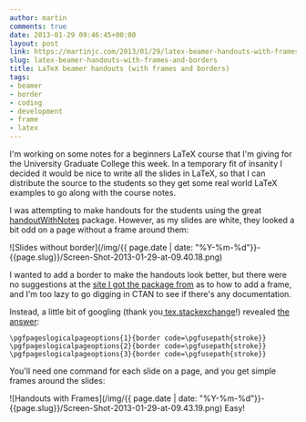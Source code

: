 ```yaml
---
author: martin
comments: true
date: 2013-01-29 09:46:45+00:00
layout: post
link: https://martinjc.com/2013/01/29/latex-beamer-handouts-with-frames-and-borders/
slug: latex-beamer-handouts-with-frames-and-borders
title: LaTeX beamer handouts (with frames and borders)
tags:
- beamer
- border
- coding
- development
- frame
- latex
---
```


I'm working on some notes for a beginners LaTeX course that I'm giving for the University Graduate College this week. In a temporary fit of insanity I decided it would be nice to write all the slides in LaTeX, so that I can distribute the source to the students so they get some real world LaTeX examples to go along with the course notes.

I was attempting to make handouts for the students using the great [handoutWithNotes](http://www.guidodiepen.nl/2009/07/creating-latex-beamer-handouts-with-notes/) package. However, as my slides are white, they looked a bit odd on a page without a frame around them:


![Slides without border](/img/{{ page.date | date: "%Y-%m-%d"}}-{{page.slug}}/Screen-Shot-2013-01-29-at-09.40.18.png)

I wanted to add a border to make the handouts look better, but there were no suggestions at the [site I got the package from](http://www.guidodiepen.nl/2009/07/creating-latex-beamer-handouts-with-notes/) as to how to add a frame, and I'm too lazy to go digging in CTAN to see if there's any documentation.

Instead, a little bit of googling (thank you[ tex.stackexchange](http://tex.stackexchange.com/)!) revealed [the answer](http://tex.stackexchange.com/questions/74637/problem-with-drawing-borders-around-slides-in-latex-beamer-handouts-with-adobe-r):


    \pgfpageslogicalpageoptions{1}{border code=\pgfusepath{stroke}}
    \pgfpageslogicalpageoptions{2}{border code=\pgfusepath{stroke}}
    \pgfpageslogicalpageoptions{3}{border code=\pgfusepath{stroke}}


You'll need one command for each slide on a page, and you get simple frames around the slides:


![Handouts with Frames](/img/{{ page.date | date: "%Y-%m-%d"}}-{{page.slug}}/Screen-Shot-2013-01-29-at-09.43.19.png) Easy!
